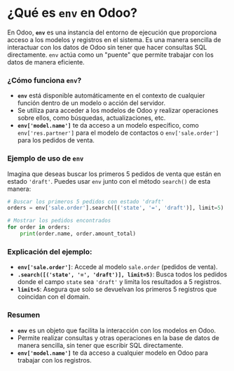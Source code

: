 # ¿Qué es `env` en Odoo?

En Odoo, **`env`** es una instancia del entorno de ejecución que proporciona acceso a los modelos y registros en el sistema. Es una manera sencilla de interactuar con los datos de Odoo sin tener que hacer consultas SQL directamente. `env` actúa como un "puente" que permite trabajar con los datos de manera eficiente.

### ¿Cómo funciona `env`?

- **`env`** está disponible automáticamente en el contexto de cualquier función dentro de un modelo o acción del servidor.
- Se utiliza para acceder a los modelos de Odoo y realizar operaciones sobre ellos, como búsquedas, actualizaciones, etc.
- **`env['model.name']`** te da acceso a un modelo específico, como `env['res.partner']` para el modelo de contactos o `env['sale.order']` para los pedidos de venta.

### Ejemplo de uso de `env`

Imagina que deseas buscar los primeros 5 pedidos de venta que están en estado `'draft'`. Puedes usar `env` junto con el método `search()` de esta manera:

```python
# Buscar los primeros 5 pedidos con estado 'draft'
orders = env['sale.order'].search([('state', '=', 'draft')], limit=5)

# Mostrar los pedidos encontrados
for order in orders:
    print(order.name, order.amount_total)
```

### Explicación del ejemplo:
- **`env['sale.order']`**: Accede al modelo `sale.order` (pedidos de venta).
- **`.search([('state', '=', 'draft')], limit=5)`**: Busca todos los pedidos donde el campo `state` sea `'draft'` y limita los resultados a 5 registros.
- **`limit=5`**: Asegura que solo se devuelvan los primeros 5 registros que coincidan con el domain.

### Resumen

- **`env`** es un objeto que facilita la interacción con los modelos en Odoo.
- Permite realizar consultas y otras operaciones en la base de datos de manera sencilla, sin tener que escribir SQL directamente.
- **`env['model.name']`** te da acceso a cualquier modelo en Odoo para trabajar con los registros.
